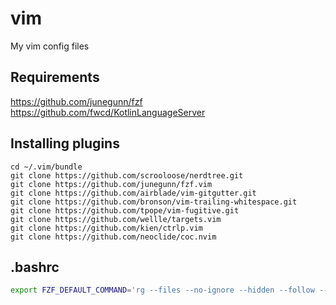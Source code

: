 vim
===

My vim config files

## Requirements
https://github.com/junegunn/fzf
https://github.com/fwcd/KotlinLanguageServer

## Installing plugins

```
cd ~/.vim/bundle
git clone https://github.com/scrooloose/nerdtree.git
git clone https://github.com/junegunn/fzf.vim
git clone https://github.com/airblade/vim-gitgutter.git
git clone https://github.com/bronson/vim-trailing-whitespace.git
git clone https://github.com/tpope/vim-fugitive.git
git clone https://github.com/wellle/targets.vim
git clone https://github.com/kien/ctrlp.vim
git clone https://github.com/neoclide/coc.nvim

```

## .bashrc

```bash
export FZF_DEFAULT_COMMAND='rg --files --no-ignore --hidden --follow --glob "!.git/*"
```
